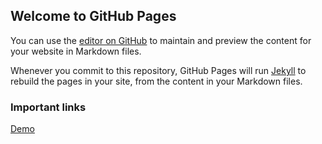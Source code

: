 ## Welcome to GitHub Pages

You can use the [editor on GitHub](https://github.com/maddyBoy/what-i-learned-today/edit/master/README.md) to maintain and preview the content for your website in Markdown files.

Whenever you commit to this repository, GitHub Pages will run [Jekyll](https://jekyllrb.com/) to rebuild the pages in your site, from the content in your Markdown files.

### Important links

[Demo](https://maddyboy.github.io/what-i-learned-today/)
